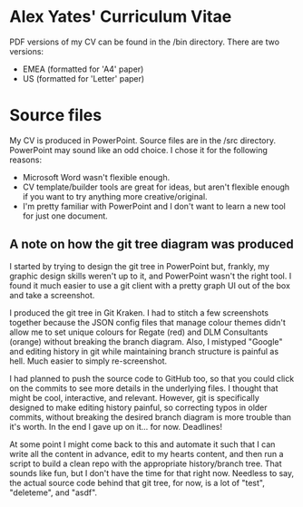 # Alex Yates' Curriculum Vitae
PDF versions of my CV can be found in the /bin directory. There are two versions:
- EMEA (formatted for 'A4' paper)
- US (formatted for 'Letter' paper)

# Source files
My CV is produced in PowerPoint. Source files are in the /src directory. PowerPoint may sound like an odd choice. I chose it for the following reasons:
- Microsoft Word wasn't flexible enough.
- CV template/builder tools are great for ideas, but aren't flexible enough if you want to try anything more creative/original.
- I'm pretty familiar with PowerPoint and I don't want to learn a new tool for just one document.

## A note on how the git tree diagram was produced
I started by trying to design the git tree in PowerPoint but, frankly, my graphic design skills weren't up to it, and PowerPoint wasn't the right tool. I found it much easier to use a git client with a pretty graph UI out of the box and take a screenshot.

I produced the git tree in Git Kraken. I had to stitch a few screenshots together because the JSON config files that manage colour themes didn't allow me to set unique colours for Regate (red) and DLM Consultants (orange) without breaking the branch diagram. Also, I mistyped "Google" and editing history in git while maintaining branch structure is painful as hell. Much easier to simply re-screenshot.

I had planned to push the source code to GitHub too, so that you could click on the commits to see more details in the underlying files. I thought that might be cool, interactive, and relevant. However, git is specifically designed to make editing history painful, so correcting typos in older commits, without breaking the desired branch diagram is more trouble than it's worth. In the end I gave up on it... for now. Deadlines!

At some point I might come back to this and automate it such that I can write all the content in advance, edit to my hearts content, and then run a script to build a clean repo with the appropriate history/branch tree. That sounds like fun, but I don't have the time for that right now. Needless to say, the actual source code behind that git tree, for now, is a lot of "test", "deleteme", and "asdf".